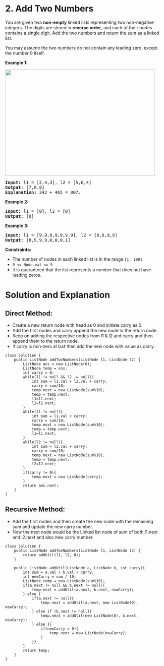 # 2. Add Two Numbers

You are given two **non-empty** linked lists representing two non-negative integers. The digits are stored in **reverse order**, and each of their nodes contains a single digit. Add the two numbers and return the sum as a linked list.

You may assume the two numbers do not contain any leading zero, except the number 0 itself.

**Example 1:**

<img alt="" src="https://assets.leetcode.com/uploads/2020/10/02/addtwonumber1.jpg" style="width: 483px; height: 342px;">
<pre><strong>Input:</strong> l1 = [2,4,3], l2 = [5,6,4]
<strong>Output:</strong> [7,0,8]
<strong>Explanation:</strong> 342 + 465 = 807.
</pre>

**Example 2:**

<pre><strong>Input:</strong> l1 = [0], l2 = [0]
<strong>Output:</strong> [0]
</pre>

**Example 3:**

<pre><strong>Input:</strong> l1 = [9,9,9,9,9,9,9], l2 = [9,9,9,9]
<strong>Output:</strong> [8,9,9,9,0,0,0,1]
</pre>

**Constraints:**
- The number of nodes in each linked list is in the range `[1, 100]`.
- `0 <= Node.val <= 9`
- It is guaranteed that the list represents a number that does not have leading zeros.

# Solution and Explanation
## Direct Method:
- Create a new return node with head as 0 and initiate carry as 0.
- Add the first nodes and carry append the new node to the return node.
- Keep on adding the respective nodes from l1 & l2 and carry and then append them to the return node.
- If carry is non-zero at last then add the new node with value as carry.
```
class Solution {
    public ListNode addTwoNumbers(ListNode l1, ListNode l2) {
        ListNode ans = new ListNode(0);
        ListNode temp = ans;
        int carry = 0;
        while(l1 != null && l2 != null){
            int sum = l1.val + l2.val + carry;
            carry = sum/10;
            temp.next = new ListNode(sum%10);
            temp = temp.next;
            l1=l1.next;
            l2=l2.next;
        }
        while(l1 != null){
            int sum = l1.val + carry;
            carry = sum/10;
            temp.next = new ListNode(sum%10);
            temp = temp.next;
            l1=l1.next;
        }
        while(l2 != null){
            int sum = l2.val + carry;
            carry = sum/10;
            temp.next = new ListNode(sum%10);
            temp = temp.next;
            l2=l2.next;
        }
        if(carry != 0){
            temp.next = new ListNode(carry);
        }
        return ans.next;
    }
}
```
## Recursive Method:
- Add the first nodes and then create the new node with the remaining sum and update the new carry number.
- Now the next node would be the Linked list node of sum of both l1.next and l2.next and also new carry number.

```
class Solution {
    public ListNode addTwoNumbers(ListNode l1, ListNode l2) {
        return addUtil(l1, l2, 0);
    }

    public ListNode addUtil(ListNode a, ListNode b, int carry){
        int sum = a.val + b.val + carry;
        int newCarry = sum / 10;
        ListNode temp = new ListNode(sum%10);
        if(a.next != null && b.next != null){
            temp.next = addUtil(a.next, b.next, newCarry);
        } else {
            if(a.next != null){
                temp.next = addUtil(a.next, new ListNode(0), newCarry);
            } else if (b.next != null){
                temp.next = addUtil(new ListNode(0), b.next, newCarry);
            } else {{
                if(newCarry > 0){
                    temp.next = new ListNode(newCarry);
                }
            }}
        }
        return temp;
    }
}
```
